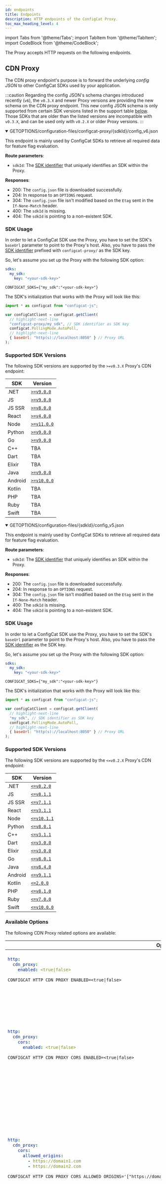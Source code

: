 ```yaml
---
id: endpoints
title: Endpoints
description: HTTP endpoints of the ConfigCat Proxy.
toc_max_heading_level: 4
---
```


import Tabs from '@theme/Tabs';
import TabItem from '@theme/TabItem';
import CodeBlock from '@theme/CodeBlock';

The Proxy accepts HTTP requests on the following endpoints.

## CDN Proxy

The CDN proxy endpoint's purpose is to forward the underlying *config JSON* to other ConfigCat SDKs used by your application. 

:::caution
Regarding the config JSON's schema changes introduced recently (`v6`), the `v0.3.X` and newer Proxy versions are providing the new schema on the CDN proxy endpoint. 
This new config JSON schema is only supported from certain SDK versions listed in the support table [below](/advanced/proxy/endpoints/#supported-sdk-versions). 
Those SDKs that are older than the listed versions are incompatible with `v0.3.X`, and can be used only with `v0.2.X` or older Proxy versions.
:::

<Tabs groupId="versions">
<TabItem value="new" label="Proxy version 0.3.X or newer" default>

<details open>
  <summary><span className="endpoint"><span className="http-method green">GET</span><span className="http-method gray">OPTIONS</span>/configuration-files/configcat-proxy/&#123;sdkId&#125;/config_v6.json</span></summary>

This endpoint is mainly used by ConfigCat SDKs to retrieve all required data for feature flag evaluation. 

**Route parameters**:
- `sdkId`: The [SDK identifier](/advanced/proxy/proxy-overview/#sdk-identifier--sdk-key) that uniquely identifies an SDK within the Proxy.

**Responses**:
<ul className="responses">
  <li className="success"><span className="status">200</span>: The <code>config.json</code> file is downloaded successfully.</li>
  <li className="success"><span className="status">204</span>: In response to an <code>OPTIONS</code> request.</li>
  <li className="success"><span className="status">304</span>: The <code>config.json</code> file isn't modified based on the <code>Etag</code> sent in the <code>If-None-Match</code> header.</li>
  <li className="error"><span className="status">400</span>: The <code>sdkId</code> is missing.</li>
  <li className="error"><span className="status">404</span>: The <code>sdkId</code> is pointing to a non-existent SDK.</li>
</ul>
</details>

### SDK Usage

In order to let a ConfigCat SDK use the Proxy, you have to set the SDK's `baseUrl` parameter to point to the Proxy's host.
Also, you have to pass the [SDK identifier](/advanced/proxy/proxy-overview/#sdk-identifier--sdk-key) prefixed with `configcat-proxy/` as the SDK key.

So, let's assume you set up the Proxy with the following SDK option:

<Tabs groupId="yaml-env">
<TabItem value="yaml" label="YAML" default>

```yaml title="options.yml"
sdks:
  my_sdk:
    key: "<your-sdk-key>"
```

</TabItem>
<TabItem value="env-vars" label="Environment variables">

```shell
CONFIGCAT_SDKS={"my_sdk":"<your-sdk-key>"}
```

</TabItem>
</Tabs>

The SDK's initialization that works with the Proxy will look like this:

```js title="example.js"
import * as configcat from "configcat-js";

var configCatClient = configcat.getClient(
  // highlight-next-line
  "configcat-proxy/my_sdk", // SDK identifier as SDK key
  configcat.PollingMode.AutoPoll,
  // highlight-next-line
  { baseUrl: "http(s)://localhost:8050" } // Proxy URL
);
```

### Supported SDK Versions

The following SDK versions are supported by the `>=v0.3.X` Proxy's CDN endpoint:

|  SDK    | Version                                                                      |
| ------- |------------------------------------------------------------------------------|
| .NET    | [`>=v9.0.0`](https://github.com/configcat/.net-sdk/releases/tag/v9.0.0)      |
| JS      | [`>=v9.0.0`](https://github.com/configcat/js-sdk/releases/tag/v9.0.0)        |
| JS SSR  | [`>=v8.0.0`](https://github.com/configcat/js-ssr-sdk/releases/tag/v8.0.0)    |
| React   | [`>=v4.0.0`](https://github.com/configcat/react-sdk/releases/tag/v4.0.0)     |
| Node    | [`>=v11.0.0`](https://github.com/configcat/node-sdk/releases/tag/v11.0.0)    |
| Python  | [`>=v9.0.0`](https://github.com/configcat/python-sdk/releases/tag/v9.0.0)    |
| Go      | [`>=v9.0.0`](https://github.com/configcat/go-sdk/releases/tag/v9.0.0)        |
| C++     | TBA                                                                          |
| Dart    | TBA                                                                          |
| Elixir  | TBA                                                                          |
| Java    | [`>=v9.0.0`](https://github.com/configcat/java-sdk/releases/tag/v9.0.0)      |
| Android | [`>=v10.0.0`](https://github.com/configcat/android-sdk/releases/tag/v10.0.0) |
| Kotlin  | TBA                                                                          |
| PHP     | TBA                                                                          |
| Ruby    | TBA                                                                          |
| Swift   | TBA                                                                          |

</TabItem>
<TabItem value="old" label="Proxy version 0.2.X or older">

<details open>
  <summary><span className="endpoint"><span className="http-method green">GET</span><span className="http-method gray">OPTIONS</span>/configuration-files/&#123;sdkId&#125;/config_v5.json</span></summary>

This endpoint is mainly used by ConfigCat SDKs to retrieve all required data for feature flag evaluation. 

**Route parameters**:
- `sdkId`: The [SDK identifier](/advanced/proxy/proxy-overview/#sdk-identifier--sdk-key) that uniquely identifies an SDK within the Proxy.

**Responses**:
<ul className="responses">
  <li className="success"><span className="status">200</span>: The <code>config.json</code> file is downloaded successfully.</li>
  <li className="success"><span className="status">204</span>: In response to an <code>OPTIONS</code> request.</li>
  <li className="success"><span className="status">304</span>: The <code>config.json</code> file isn't modified based on the <code>Etag</code> sent in the <code>If-None-Match</code> header.</li>
  <li className="error"><span className="status">400</span>: The <code>sdkId</code> is missing.</li>
  <li className="error"><span className="status">404</span>: The <code>sdkId</code> is pointing to a non-existent SDK.</li>
</ul>
</details>

### SDK Usage

In order to let a ConfigCat SDK use the Proxy, you have to set the SDK's `baseUrl` parameter to point to the Proxy's host.
Also, you have to pass the [SDK identifier](/advanced/proxy/proxy-overview/#sdk-identifier--sdk-key) as the SDK key.

So, let's assume you set up the Proxy with the following SDK option:

<Tabs groupId="yaml-env">
<TabItem value="yaml" label="YAML" default>

```yaml title="options.yml"
sdks:
  my_sdk:
    key: "<your-sdk-key>"
```

</TabItem>
<TabItem value="env-vars" label="Environment variables">

```shell
CONFIGCAT_SDKS={"my_sdk":"<your-sdk-key>"}
```

</TabItem>
</Tabs>

The SDK's initialization that works with the Proxy will look like this:

```js title="example.js"
import * as configcat from "configcat-js";

var configCatClient = configcat.getClient(
  // highlight-next-line
  "my_sdk", // SDK identifier as SDK key
  configcat.PollingMode.AutoPoll,
  // highlight-next-line
  { baseUrl: "http(s)://localhost:8050" } // Proxy URL
);
```

### Supported SDK Versions

The following SDK versions are supported by the `<=v0.2.X` Proxy's CDN endpoint:

|  SDK    | Version                                               |
| ------- | ----------------------------------------------------- |
| .NET    | [`<=v8.2.0`](https://github.com/configcat/.net-sdk/releases/tag/v8.2.0)    |
| JS      | [`<=v8.1.1`](https://github.com/configcat/js-sdk/releases/tag/v8.1.1)      |
| JS SSR  | [`<=v7.1.1`](https://github.com/configcat/js-ssr-sdk/releases/tag/v7.1.1)  |
| React   | [`<=v3.1.1`](https://github.com/configcat/react-sdk/releases/tag/v3.1.1)   |
| Node    | [`<=v10.1.1`](https://github.com/configcat/node-sdk/releases/tag/v10.1.1)  |
| Python  | [`<=v8.0.1`](https://github.com/configcat/python-sdk/releases/tag/v8.0.1)  |
| C++     | [`<=v3.1.1`](https://github.com/configcat/cpp-sdk/releases/tag/v3.1.1)     |
| Dart    | [`<=v3.0.0`](https://github.com/configcat/dart-sdk/releases/tag/3.0.0)     |
| Elixir  | [`<=v3.0.0`](https://github.com/configcat/elixir-sdk/releases/tag/v3.0.0)  |
| Go      | [`<=v8.0.1`](https://github.com/configcat/go-sdk/releases/tag/v8.0.1)      |
| Java    | [`<=v8.4.0`](https://github.com/configcat/java-sdk/releases/tag/v8.4.0)    |
| Android | [`<=v9.1.1`](https://github.com/configcat/android-sdk/releases/tag/v9.1.1) |
| Kotlin  | [`<=2.0.0`](https://github.com/configcat/kotlin-sdk/releases/tag/2.0.0)    |
| PHP     | [`<=v8.1.0`](https://github.com/configcat/php-sdk/releases/tag/v8.1.0)     |
| Ruby    | [`<=v7.0.0`](https://github.com/configcat/ruby-sdk/releases/tag/v7.0.0)    |
| Swift   | [`<=v10.0.0`](https://github.com/configcat/swift-sdk/releases/tag/10.0.0) |

</TabItem>
</Tabs>

### Available Options

The following CDN Proxy related options are available:

<table className="proxy-arg-table">
<thead><tr><th>Option</th><th>Default</th><th>Description</th></tr></thead>
<tbody>
<tr>
<td>

<Tabs groupId="yaml-env">
<TabItem value="yaml" label="YAML" default>

```yaml
http:
  cdn_proxy:
    enabled: <true|false>
```

</TabItem>
<TabItem value="env-vars" label="Environment variable">

```shell
CONFIGCAT_HTTP_CDN_PROXY_ENABLED=<true|false>
```

</TabItem>
</Tabs>

</td>
<td><code>true</code></td>
<td>Enables or disables the CDN proxy endpoint, which can be used by ConfigCat SDKs in your applications.</td>
</tr>

<tr>
<td>

<Tabs groupId="yaml-env">
<TabItem value="yaml" label="YAML" default>

```yaml
http:
  cdn_proxy:
    cors:
      enabled: <true|false>
```

</TabItem>
<TabItem value="env-vars" label="Environment variable">

```shell
CONFIGCAT_HTTP_CDN_PROXY_CORS_ENABLED=<true|false>
```

</TabItem>
</Tabs>

</td>
<td><code>true</code></td>
<td>Enables or disables the sending of CORS headers. It can be used to restrict access to specific domains. By default, the Proxy allows each origin by setting the <code>Access-Control-Allow-Origin</code> response header to the request's origin. You can override this functionality by restricting the allowed origins with the <code>allowed_origins</code> or <code>allowed_origins_regex</code> options.</td>
</tr>

<tr>
<td>

<Tabs groupId="yaml-env">
<TabItem value="yaml" label="YAML" default>

```yaml
http:
  cdn_proxy:
    cors:
      allowed_origins: 
        - https://domain1.com
        - https://domain2.com
```

</TabItem>
<TabItem value="env-vars" label="Environment variable">

```shell
CONFIGCAT_HTTP_CDN_PROXY_CORS_ALLOWED_ORIGINS='["https://domain1.com","https://domain2.com"]'
```

</TabItem>
</Tabs>

</td>
<td>-</td>
<td>List of allowed CORS origins. When it's set, the Proxy will include only that origin in the <code>Access-Control-Allow-Origin</code> response header which matches the request's <code>Origin</code>.<br/>
When there's no matching request origin and the <code>allowed_origins_regex</code> option is not set, the Proxy will set the <code>Access-Control-Allow-Origin</code> response header to the first item in the allowed origins list.</td>
</tr>

<tr>
<td>

<Tabs groupId="yaml-env">
<TabItem value="yaml" label="YAML" default>

```yaml
http:
  cdn_proxy:
    cors:
      allowed_origins_regex:
        patterns:
          - https:\/\/.*domain1\.com
          - https:\/\/.*domain2\.com
```

</TabItem>
<TabItem value="env-vars" label="Environment variable">

```shell
CONFIGCAT_HTTP_CDN_PROXY_CORS_ALLOWED_ORIGINS_REGEX_PATTERNS='["https:\\/\\/.*domain1\\.com","https:\\/\\/.*domain2\\.com"]'
```

</TabItem>
</Tabs>

</td>
<td>-</td>
<td>List of regex patterns used to match allowed CORS origins. When it's set, the Proxy will match the request's <code>Origin</code> with the given regex patterns. When there's a match, the <code>Access-Control-Allow-Origin</code> response header will be set to the matched origin.<br/>
When there's no matching request origin, the Proxy will set the <code>Access-Control-Allow-Origin</code> response header to the <code>if_no_match</code> field's value.
<br/>The <code>if_no_match</code> option is mandatory if this option is used.<br/>When using the environment variable, the regex escape character must be doubled (<code>\\</code>) because it's parsed as a JSON list and <code>\</code> is also a JSON escape character.
</td>
</tr>

<tr>
<td>

<Tabs groupId="yaml-env">
<TabItem value="yaml" label="YAML" default>

```yaml
http:
  cdn_proxy:
    cors:
      allowed_origins_regex:
        if_no_match: https://domain1.com
```

</TabItem>
<TabItem value="env-vars" label="Environment variable">

```shell
CONFIGCAT_HTTP_CDN_PROXY_CORS_ALLOWED_ORIGINS_REGEX_IF_NO_MATCH="https://domain1.com"
```

</TabItem>
</Tabs>

</td>
<td>-</td>
<td>Required when the previous <code>patterns</code> option is set. It's value is used in the <code>Access-Control-Allow-Origin</code> header when an incoming request's <code>Origin</code> doesn't match with any previously configured regex patterns.</td>
</tr>

<tr>
<td>

<Tabs groupId="yaml-env">
<TabItem value="yaml" label="YAML" default>

```yaml
http:
  cdn_proxy:
    headers:
      Custom-Header-Name: "<header-value>"
```

</TabItem>
<TabItem value="env-vars" label="Environment variable">

```shell
CONFIGCAT_HTTP_CDN_PROXY_HEADERS='{"Custom-Header-Name":"<header-value>"}'
```

</TabItem>
</Tabs>

</td>
<td>-</td>
<td>Additional headers that must be sent back on each CDN proxy endpoint response.</td>
</tr>

</tbody>
</table>

## API

The API endpoints are for server side feature flag evaluation.

<details>
  <summary><span className="endpoint"><span className="http-method blue">POST</span><span className="http-method gray">OPTIONS</span>/api/&#123;sdkId&#125;/eval</span></summary>

This endpoint evaluates a single feature flag identified by a `key` with the given [user object](/advanced/user-object). 

**Route parameters**:
- `sdkId`: The [SDK identifier](/advanced/proxy/proxy-overview/#sdk-identifier--sdk-key) that uniquely identifies an SDK within the Proxy.  

**Request body**:
```json
{
  "key": "<feature-flag-key>",
  "user": {
    "Identifier": "<user-id>",
    "Rating": 4.5,
    "Roles": ["Role1","Role2"],
    // any other attribute
  }
}
```

The type of the `user` object's fields can only be `string`, `number`, or `string[]`.

**Responses**:
<ul className="responses">
<li className="success"><span className="status">200</span>: The feature flag evaluation finished successfully.<br/>
<div className="response-body">Response body:</div>

```json
{
  "value": <evaluated-value>,
  "variationId": "<variation-id>"
}
```

</li>
<li className="success"><span className="status">204</span>: In response to an <code>OPTIONS</code> request.</li>
<li className="error"><span className="status">400</span>: The <code>sdkId</code> or the <code>key</code> from the request body is missing.</li>
<li className="error"><span className="status">404</span>: The <code>sdkId</code> is pointing to a non-existent SDK.</li>
</ul>

</details>

<details>
  <summary><span className="endpoint"><span className="http-method blue">POST</span><span className="http-method gray">OPTIONS</span>/api/&#123;sdkId&#125;/eval-all</span></summary>

This endpoint evaluates all feature flags with the given [user object](/advanced/user-object). 

**Route parameters**:
- `sdkId`: The [SDK identifier](/advanced/proxy/proxy-overview/#sdk-identifier--sdk-key) that uniquely identifies an SDK within the Proxy.  

**Request body**:
```json
{
  "key": "<feature-flag-key>",
  "user": {
    "Identifier": "<user-id>",
    "Rating": 4.5,
    "Roles": ["Role1","Role2"],
    // any other attribute
  }
}
```

The type of the `user` object's fields can only be `string`, `number`, or `string[]`.

**Responses**:
<ul className="responses">
<li className="success"><span className="status">200</span>: The evaluation of all feature flags finished successfully.<br/>
<div className="response-body">Response body:</div>

```json
{
  "feature-flag-key-1": {
    "value": <evaluated-value>,
    "variationId": "<variation-id>"
  },
  "feature-flag-key-2": {
    "value": <evaluated-value>,
    "variationId": "<variation-id>"
  }
}
```

</li>
<li className="success"><span className="status">204</span>: In response to an <code>OPTIONS</code> request.</li>
<li className="error"><span className="status">400</span>: The <code>sdkId</code> is missing.</li>
<li className="error"><span className="status">404</span>: The <code>sdkId</code> is pointing to a non-existent SDK.</li>
</ul>

</details>

<details>
  <summary><span className="endpoint"><span className="http-method blue">POST</span><span className="http-method gray">OPTIONS</span>/api/&#123;sdkId&#125;/refresh</span></summary>

This endpoint commands the underlying SDK to download the latest available *config JSON*. 

**Route parameters**:
- `sdkId`: The [SDK identifier](/advanced/proxy/proxy-overview/#sdk-identifier--sdk-key) that uniquely identifies an SDK within the Proxy.  

**Responses**:
<ul className="responses">
<li className="success"><span className="status">200</span>: The refresh was successful.</li>
<li className="success"><span className="status">204</span>: In response to an <code>OPTIONS</code> request.</li>
<li className="error"><span className="status">400</span>: The <code>sdkId</code> is missing.</li>
<li className="error"><span className="status">404</span>: The <code>sdkId</code> is pointing to a non-existent SDK.</li>
</ul>

</details>

<details>
  <summary><span className="endpoint"><span className="http-method green">GET</span><span className="http-method gray">OPTIONS</span>/api/&#123;sdkId&#125;/keys</span></summary>

This endpoint returns all feature flag keys belonging to the given [SDK identifier](/advanced/proxy/proxy-overview/#sdk-identifier--sdk-key). 

**Route parameters**:
- `sdkId`: The [SDK identifier](/advanced/proxy/proxy-overview/#sdk-identifier--sdk-key) that uniquely identifies an SDK within the Proxy.  

**Responses**:
<ul className="responses">
<li className="success"><span className="status">200</span>: The keys are returned successfully.<br/>
<div className="response-body">Response body:</div>

```json
{
  "keys": [
    "feature-flag-key-1",
    "feature-flag-key-1"
  ]
}
```

</li>
<li className="success"><span className="status">204</span>: In response to an <code>OPTIONS</code> request.</li>
<li className="error"><span className="status">400</span>: The <code>sdkId</code> is missing.</li>
<li className="error"><span className="status">404</span>: The <code>sdkId</code> is pointing to a non-existent SDK.</li>
</ul>

</details>

### Available Options

The following API related options are available:

<table className="proxy-arg-table">
<thead><tr><th>Option</th><th>Default</th><th>Description</th></tr></thead>
<tbody>
<tr>
<td>

<Tabs groupId="yaml-env">
<TabItem value="yaml" label="YAML" default>

```yaml
http:
  api:
    enabled: <true|false>
```

</TabItem>
<TabItem value="env-vars" label="Environment variable">

```shell
CONFIGCAT_HTTP_API_ENABLED=<true|false>
```

</TabItem>
</Tabs>

</td>
<td><code>true</code></td>
<td>Enables or disables the API endpoints, which can be used for server side feature flag evaluation.</td>
</tr>

<tr>
<td>

<Tabs groupId="yaml-env">
<TabItem value="yaml" label="YAML" default>

```yaml
http:
  api:
    cors:
      enabled: <true|false>
```

</TabItem>
<TabItem value="env-vars" label="Environment variable">

```shell
CONFIGCAT_HTTP_API_CORS_ENABLED=<true|false>
```

</TabItem>
</Tabs>

</td>
<td><code>true</code></td>
<td>Enables or disables the sending of CORS headers. It can be used to restrict access to specific domains. By default, the Proxy allows each origin by setting the <code>Access-Control-Allow-Origin</code> response header to the request's origin. You can override this functionality by restricting the allowed origins with the <code>allowed_origins</code> or <code>allowed_origins_regex</code> options.</td>
</tr>

<tr>
<td>

<Tabs groupId="yaml-env">
<TabItem value="yaml" label="YAML" default>

```yaml
http:
  api:
    cors:
      allowed_origins: 
        - https://domain1.com
        - https://domain2.com
```

</TabItem>
<TabItem value="env-vars" label="Environment variable">

```shell
CONFIGCAT_HTTP_API_CORS_ALLOWED_ORIGINS='["https://domain1.com","https://domain2.com"]'
```

</TabItem>
</Tabs>

</td>
<td>-</td>
<td>List of allowed CORS origins. When it's set, the Proxy will include only that origin in the <code>Access-Control-Allow-Origin</code> response header which matches the request's <code>Origin</code>.<br/>
When there's no matching request origin and the <code>allowed_origins_regex</code> option is not set, the Proxy will set the <code>Access-Control-Allow-Origin</code> response header to the first item in the allowed origins list.</td>
</tr>

<tr>
<td>

<Tabs groupId="yaml-env">
<TabItem value="yaml" label="YAML" default>

```yaml
http:
  api:
    cors:
      allowed_origins_regex:
        patterns:
          - https:\/\/.*domain1\.com
          - https:\/\/.*domain2\.com
```

</TabItem>
<TabItem value="env-vars" label="Environment variable">

```shell
CONFIGCAT_HTTP_API_CORS_ALLOWED_ORIGINS_REGEX_PATTERNS='["https:\\/\\/.*domain1\\.com","https:\\/\\/.*domain2\\.com"]'
```

</TabItem>
</Tabs>

</td>
<td>-</td>
<td>List of regex patterns used to match allowed CORS origins. When it's set, the Proxy will match the request's <code>Origin</code> with the given regex patterns. When there's a match, the <code>Access-Control-Allow-Origin</code> response header will be set to the matched origin.<br/>
When there's no matching request origin, the Proxy will set the <code>Access-Control-Allow-Origin</code> response header to the <code>if_no_match</code> field's value.
<br/>The <code>if_no_match</code> option is mandatory if this option is used.<br/>When using the environment variable, the regex escape character must be doubled (<code>\\</code>) because it's parsed as a JSON list and <code>\</code> is also a JSON escape character.
</td>
</tr>

<tr>
<td>

<Tabs groupId="yaml-env">
<TabItem value="yaml" label="YAML" default>

```yaml
http:
  api:
    cors:
      allowed_origins_regex:
        if_no_match: https://domain1.com
```

</TabItem>
<TabItem value="env-vars" label="Environment variable">

```shell
CONFIGCAT_HTTP_API_CORS_ALLOWED_ORIGINS_REGEX_IF_NO_MATCH="https://domain1.com"
```

</TabItem>
</Tabs>

</td>
<td>-</td>
<td>Required when the previous <code>patterns</code> option is set. It's value is used in the <code>Access-Control-Allow-Origin</code> header when an incoming request's <code>Origin</code> doesn't match with any previously configured regex patterns.</td>
</tr>

<tr>
<td>

<Tabs groupId="yaml-env">
<TabItem value="yaml" label="YAML" default>

```yaml
http:
  api:
    headers:
      Custom-Header-Name: "<header-value>"
```

</TabItem>
<TabItem value="env-vars" label="Environment variable">

```shell
CONFIGCAT_HTTP_API_HEADERS='{"Custom-Header-Name":"<header-value>"}'
```

</TabItem>
</Tabs>

</td>
<td>-</td>
<td>Additional headers that must be sent back on each API endpoint response.</td>
</tr>

<tr>
<td>

<Tabs groupId="yaml-env">
<TabItem value="yaml" label="YAML" default>

```yaml
http:
  api:
    auth_headers:
      X-API-KEY: "<auth-value>"
```

</TabItem>
<TabItem value="env-vars" label="Environment variable">

```shell
CONFIGCAT_HTTP_API_AUTH_HEADERS='{"X-API-KEY":"<auth-value>"}'
```

</TabItem>
</Tabs>

</td>
<td>-</td>
<td>Additional headers that must be on each request sent to the API endpoints. If the request doesn't include the specified header, or the values are not matching, the Proxy will respond with a <code>401</code> HTTP status code.</td>
</tr>

</tbody>
</table>

## SSE

The SSE endpoint allows you to subscribe for feature flag value changes through <a target="blank" href="https://developer.mozilla.org/en-US/docs/Web/API/Server-sent_events/Using_server-sent_events">Server-Sent Events</a> connections.

<details>
  <summary><span className="endpoint"><span className="http-method green">GET</span><span className="http-method gray">OPTIONS</span>/sse/&#123;sdkId&#125;/eval/&#123;data&#125;</span></summary> 

This endpoint subscribes to a single flag's changes. Whenever the watched flag's value changes, the Proxy sends the new value to each connected client.

**Route parameters**:
- `sdkId`: The [SDK identifier](/advanced/proxy/proxy-overview/#sdk-identifier--sdk-key) that uniquely identifies an SDK within the Proxy.  
- `data`: The `base64` encoded input data for feature flag evaluation that must contain the feature flag's key and a [user object](/advanced/user-object).

**Responses**:
<ul className="responses">
<li className="success"><span className="status">200</span>: The SSE connection established successfully.</li>
<div className="response-body">Response body:</div>

```json
{
  "value": <evaluated-value>,
  "variationId": "<variation-id>"
}
```

<li className="success"><span className="status">204</span>: In response to an <code>OPTIONS</code> request.</li>
<li className="error"><span className="status">400</span>: The <code>sdkId</code>, <code>data</code>, or the <code>key</code> attribute of <code>data</code> is missing.</li>
<li className="error"><span className="status">404</span>: The <code>sdkId</code> is pointing to a non-existent SDK.</li>
</ul>

**Example**:
```js title="example.js"
const rawData = {
  key: "<feature-flag-key>",
  user: { // field types can only be `string`, `number`, or `string[]`.
    Identifier: "<user-id>",
    Rating: 4.5,
    Roles: ["Role1","Role2"],
    // any other attribute
  }
}

const data = btoa(JSON.stringify(rawData))
const evtSource = new EventSource("http(s)://localhost:8050/sse/my_sdk/eval/" + data);
evtSource.onmessage = (event) => {
  console.log(event.data); // {"value":<evaluated-value>,"variationId":"<variation-id>"}
};
```

</details>

<details>
  <summary><span className="endpoint"><span className="http-method green">GET</span><span className="http-method gray">OPTIONS</span>/sse/&#123;sdkId&#125;/eval-all/&#123;data&#125;</span></summary> 

This endpoint subscribes to all feature flags' changes behind the given [SDK identifier](/advanced/proxy/proxy-overview/#sdk-identifier--sdk-key). When any of the watched flags' value change, the Proxy sends its new value to each connected client.

**Route parameters**:
- `sdkId`: The [SDK identifier](/advanced/proxy/proxy-overview/#sdk-identifier--sdk-key) that uniquely identifies an SDK within the Proxy.  
- `data`: **Optional**. The `base64` encoded input data for feature flag evaluation that contains a [user object](/advanced/user-object).

**Responses**:
<ul className="responses">
<li className="success"><span className="status">200</span>: The SSE connection established successfully.</li>
<div className="response-body">Response body:</div>

```json
{
  "feature-flag-key-1": {
    "value": <evaluated-value>,
    "variationId": "<variation-id>"
  },
  "feature-flag-key-2": {
    "value": <evaluated-value>,
    "variationId": "<variation-id>"
  }
}
```

<li className="success"><span className="status">204</span>: In response to an <code>OPTIONS</code> request.</li>
<li className="error"><span className="status">400</span>: The <code>sdkId</code> is missing.</li>
<li className="error"><span className="status">404</span>: The <code>sdkId</code> is pointing to a non-existent SDK.</li>
</ul>

**Example**:
```js title="example.js"
const rawData = {
  user: { // field types can only be `string`, `number`, or `string[]`.
    Identifier: "<user-id>",
    Rating: 4.5,
    Roles: ["Role1","Role2"],
    // any other attribute
  }
}

const data = btoa(JSON.stringify(rawData))
const evtSource = new EventSource("http(s)://localhost:8050/sse/my_sdk/eval-all/" + data);
evtSource.onmessage = (event) => {
  console.log(event.data); // {"feature-flag-key":{"value":<evaluated-value>,"variationId":"<variation-id>"}}
};
```

</details>

### Available Options

The following SSE related options are available:

<table className="proxy-arg-table">
<thead><tr><th>Option</th><th>Default</th><th>Description</th></tr></thead>
<tbody>
<tr>
<td>

<Tabs groupId="yaml-env">
<TabItem value="yaml" label="YAML" default>

```yaml
http:
  sse:
    enabled: <true|false>
```

</TabItem>
<TabItem value="env-vars" label="Environment variable">

```shell
CONFIGCAT_HTTP_SSE_ENABLED=<true|false>
```

</TabItem>
</Tabs>

</td>
<td><code>true</code></td>
<td>Enables or disables the SSE endpoint, which can be used for streaming feature flag value changes.</td>
</tr>

<tr>
<td>

<Tabs groupId="yaml-env">
<TabItem value="yaml" label="YAML" default>

```yaml
http:
  sse:
    cors:
      enabled: <true|false>
```

</TabItem>
<TabItem value="env-vars" label="Environment variable">

```shell
CONFIGCAT_HTTP_SSE_CORS_ENABLED=<true|false>
```

</TabItem>
</Tabs>

</td>
<td><code>true</code></td>
<td>Enables or disables the sending of CORS headers. It can be used to restrict access to specific domains. By default, the Proxy allows each origin by setting the <code>Access-Control-Allow-Origin</code> response header to the request's origin. You can override this functionality by restricting the allowed origins with the <code>allowed_origins</code> or <code>allowed_origins_regex</code> options.</td>
</tr>

<tr>
<td>

<Tabs groupId="yaml-env">
<TabItem value="yaml" label="YAML" default>

```yaml
http:
  sse:
    cors:
      allowed_origins: 
        - https://domain1.com
        - https://domain2.com
```

</TabItem>
<TabItem value="env-vars" label="Environment variable">

```shell
CONFIGCAT_HTTP_SSE_CORS_ALLOWED_ORIGINS='["https://domain1.com","https://domain2.com"]'
```

</TabItem>
</Tabs>

</td>
<td>-</td>
<td>List of allowed CORS origins. When it's set, the Proxy will include only that origin in the <code>Access-Control-Allow-Origin</code> response header which matches the request's <code>Origin</code>.<br/>
When there's no matching request origin and the <code>allowed_origins_regex</code> option is not set, the Proxy will set the <code>Access-Control-Allow-Origin</code> response header to the first item in the allowed origins list.</td>
</tr>

<tr>
<td>

<Tabs groupId="yaml-env">
<TabItem value="yaml" label="YAML" default>

```yaml
http:
  sse:
    cors:
      allowed_origins_regex:
        patterns:
          - https:\/\/.*domain1\.com
          - https:\/\/.*domain2\.com
```

</TabItem>
<TabItem value="env-vars" label="Environment variable">

```shell
CONFIGCAT_HTTP_SSE_CORS_ALLOWED_ORIGINS_REGEX_PATTERNS='["https:\\/\\/.*domain1\\.com","https:\\/\\/.*domain2\\.com"]'
```

</TabItem>
</Tabs>

</td>
<td>-</td>
<td>List of regex patterns used to match allowed CORS origins. When it's set, the Proxy will match the request's <code>Origin</code> with the given regex patterns. When there's a match, the <code>Access-Control-Allow-Origin</code> response header will be set to the matched origin.<br/>
When there's no matching request origin, the Proxy will set the <code>Access-Control-Allow-Origin</code> response header to the <code>if_no_match</code> field's value.<br/>The <code>if_no_match</code> option is mandatory if this option is used.<br/>When using the environment variable, the regex escape character must be doubled (<code>\\</code>) because it's parsed as a JSON list and <code>\</code> is also a JSON escape character.
</td>
</tr>

<tr>
<td>

<Tabs groupId="yaml-env">
<TabItem value="yaml" label="YAML" default>

```yaml
http:
  sse:
    cors:
      allowed_origins_regex:
        if_no_match: https://domain1.com
```

</TabItem>
<TabItem value="env-vars" label="Environment variable">

```shell
CONFIGCAT_HTTP_SSE_CORS_ALLOWED_ORIGINS_REGEX_IF_NO_MATCH="https://domain1.com"
```

</TabItem>
</Tabs>

</td>
<td>-</td>
<td>Required when the previous <code>patterns</code> option is set. It's value is used in the <code>Access-Control-Allow-Origin</code> header when an incoming request's <code>Origin</code> doesn't match with any previously configured regex patterns.</td>
</tr>

<tr>
<td>

<Tabs groupId="yaml-env">
<TabItem value="yaml" label="YAML" default>

```yaml
http:
  sse:
    headers:
      Custom-Header-Name: "<header-value>"
```

</TabItem>
<TabItem value="env-vars" label="Environment variable">

```shell
CONFIGCAT_HTTP_SSE_HEADERS='{"Custom-Header-Name":"<header-value>"}'
```

</TabItem>
</Tabs>

</td>
<td>-</td>
<td>Additional headers that must be sent back on each <a href="#sse">SSE endpoint</a> response.</td>
</tr>

<tr>
<td>

<Tabs groupId="yaml-env">
<TabItem value="yaml" label="YAML" default>

```yaml
http:
  sse:
    log:
      level: "<error|warn|info|debug>"
```

</TabItem>
<TabItem value="env-vars" label="Environment variable">

```shell
CONFIGCAT_HTTP_SSE_LOG_LEVEL="<error|warn|info|debug>"
```

</TabItem>
</Tabs>

</td>
<td><code>warn</code></td>
<td>The verbosity of the SSE related logs.<br />Possible values: <code>error</code>, <code>warn</code>, <code>info</code> or <code>debug</code>.</td>
</tr>

</tbody>
</table>

## Webhook

Through the webhook endpoint, you can notify the Proxy about the availability of new feature flag evaluation data. Also, with the appropriate [SDK options](/advanced/proxy/proxy-overview/#additional-sdk-options), the Proxy can [validate the signature](/advanced/notifications-webhooks/#verifying-webhook-requests) of each incoming webhook request.

<details open>
  <summary><span className="endpoint"><span className="http-method green">GET</span><span className="http-method blue">POST</span>/hook/&#123;sdkId&#125;</span></summary>

Notifies the Proxy that the SDK with the given [SDK identifier](/advanced/proxy/proxy-overview/#sdk-identifier--sdk-key) must refresh its *config JSON* to the latest version. 

**Route parameters**:
- `sdkId`: The [SDK identifier](/advanced/proxy/proxy-overview/#sdk-identifier--sdk-key) that uniquely identifies an SDK within the Proxy.  

**Responses**:
<ul className="responses">
<li className="success"><span className="status">200</span>: The Proxy accepted the notification.</li>
<li className="error"><span className="status">400</span>: The <code>sdkId</code> is missing or the <a href="/advanced/notifications-webhooks/#verifying-webhook-requests">webhook signature validation</a> failed.</li>
<li className="error"><span className="status">404</span>: The <code>sdkId</code> is pointing to a non-existent SDK.</li>
</ul>

</details>

### ConfigCat Dashboard

You can set up webhooks to invoke the Proxy on the <a target="blank" href="https://app.configcat.com/product/webhooks">Webhooks page</a> of the ConfigCat Dashboard.

<img className="bordered zoomable" src="/docs/assets/proxy/webhook.png" alt="Webhook" />

### Available Options

The following webhook related options are available:

<table className="proxy-arg-table">
<thead><tr><th>Option</th><th>Default</th><th>Description</th></tr></thead>
<tbody>
<tr>
<td>

<Tabs groupId="yaml-env">
<TabItem value="yaml" label="YAML" default>

```yaml
http:
  webhook:
    enabled: <true|false>
```

</TabItem>
<TabItem value="env-vars" label="Environment variable">

```shell
CONFIGCAT_HTTP_WEBHOOK_ENABLED=<true|false>
```

</TabItem>
</Tabs>

</td>
<td><code>true</code></td>
<td>Enables or disables the Webhook endpoint, which can be used for notifying the Proxy about the availability of new feature flag evaluation data.</td>
</tr>

<tr>
<td>

<Tabs groupId="yaml-env">
<TabItem value="yaml" label="YAML" default>

```yaml
http:
  webhook:
    auth:
      user: "<auth-user>"
```

</TabItem>
<TabItem value="env-vars" label="Environment variable">

```shell
CONFIGCAT_HTTP_WEBHOOK_AUTH_USER="<auth-user>"
```

</TabItem>
</Tabs>

</td>
<td>-</td>
<td>Basic authentication user. The basic authentication webhook header can be set on the <a target="blank" href="https://app.configcat.com/product/webhooks">Webhooks page</a> of the ConfigCat Dashboard.</td>
</tr>

<tr>
<td>

<Tabs groupId="yaml-env">
<TabItem value="yaml" label="YAML" default>

```yaml
http:
  webhook:
    auth:
      password: "<auth-pass>"
```

</TabItem>
<TabItem value="env-vars" label="Environment variable">

```shell
CONFIGCAT_HTTP_WEBHOOK_AUTH_PASSWORD="<auth-pass>"
```

</TabItem>
</Tabs>

</td>
<td>-</td>
<td>Basic authentication password. The basic authentication webhook header can be set on the <a target="blank" href="https://app.configcat.com/product/webhooks">Webhooks page</a> of the ConfigCat Dashboard.</td>
</tr>

<tr>
<td>

<Tabs groupId="yaml-env">
<TabItem value="yaml" label="YAML" default>

```yaml
http:
  webhook:
    auth_headers:
      X-API-KEY: "<auth-value>"
```

</TabItem>
<TabItem value="env-vars" label="Environment variable">

```shell
CONFIGCAT_HTTP_WEBHOOK_AUTH_HEADERS='{"X-API-KEY":"<auth-value>"}'
```

</TabItem>
</Tabs>

</td>
<td>-</td>
<td>Additional headers that ConfigCat must send with each request to the Webhook endpoint. Webhook headers can be set on the <a target="blank" href="https://app.configcat.com/product/webhooks">Webhooks page</a> of the ConfigCat Dashboard.</td>
</tr>

</tbody>
</table>
